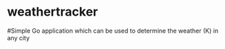 # weathertracker

#Simple Go application which can be used to determine the weather (K) in any city
